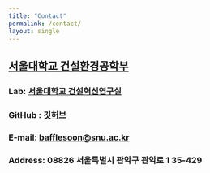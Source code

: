 ```yaml
---
title: "Contact"
permalink: /contact/
layout: single
---
```

## [서울대학교 건설환경공학부](https://cee.snu.ac.kr/)
### Lab: [서울대학교 건설혁신연구실](http://cm.snu.ac.kr/)
### GitHub : [깃허브](https://github.com/SNU-CEE)
### E-mail: bafflesoon@snu.ac.kr
### Address: 08826 서울특별시 관악구 관악로 1 35-429
